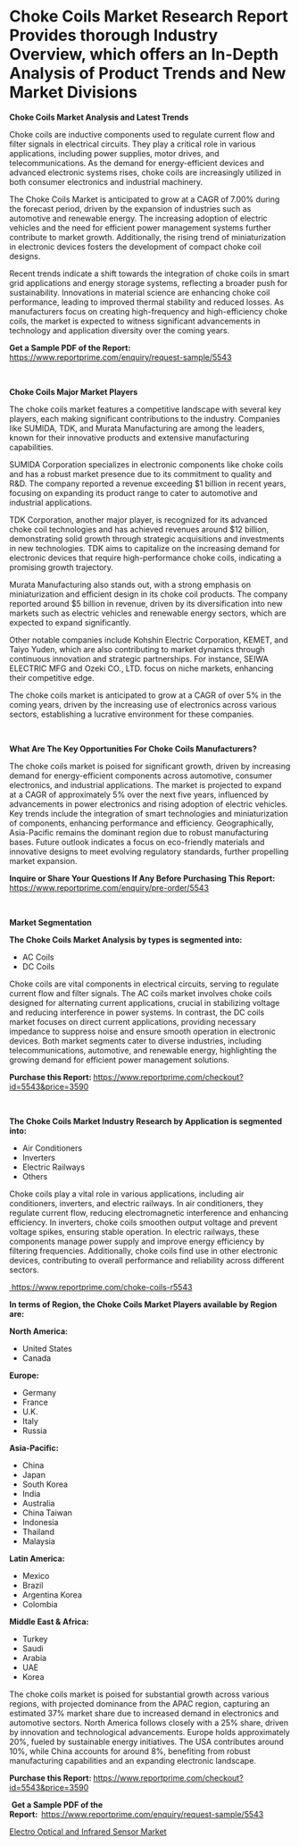 <p><h1>Choke Coils Market Research Report Provides thorough Industry Overview, which offers an In-Depth Analysis of Product Trends and New Market Divisions</h1></p><p><strong>Choke Coils Market Analysis and Latest Trends</strong></p>
<p><p>Choke coils are inductive components used to regulate current flow and filter signals in electrical circuits. They play a critical role in various applications, including power supplies, motor drives, and telecommunications. As the demand for energy-efficient devices and advanced electronic systems rises, choke coils are increasingly utilized in both consumer electronics and industrial machinery.</p><p>The Choke Coils Market is anticipated to grow at a CAGR of 7.00% during the forecast period, driven by the expansion of industries such as automotive and renewable energy. The increasing adoption of electric vehicles and the need for efficient power management systems further contribute to market growth. Additionally, the rising trend of miniaturization in electronic devices fosters the development of compact choke coil designs.</p><p>Recent trends indicate a shift towards the integration of choke coils in smart grid applications and energy storage systems, reflecting a broader push for sustainability. Innovations in material science are enhancing choke coil performance, leading to improved thermal stability and reduced losses. As manufacturers focus on creating high-frequency and high-efficiency choke coils, the market is expected to witness significant advancements in technology and application diversity over the coming years.</p></p>
<p><strong>Get a Sample PDF of the Report:&nbsp;</strong> <a href="https://www.reportprime.com/enquiry/request-sample/5543?utm_campaign=2097&utm_medium=2&utm_source=Github&utm_content=ia&utm_term=19032025&utm_id=choke-coils">https://www.reportprime.com/enquiry/request-sample/5543</a></p>
<p>&nbsp;</p>
<p><strong>Choke Coils Major Market Players</strong></p>
<p><p>The choke coils market features a competitive landscape with several key players, each making significant contributions to the industry. Companies like SUMIDA, TDK, and Murata Manufacturing are among the leaders, known for their innovative products and extensive manufacturing capabilities. </p><p>SUMIDA Corporation specializes in electronic components like choke coils and has a robust market presence due to its commitment to quality and R&D. The company reported a revenue exceeding $1 billion in recent years, focusing on expanding its product range to cater to automotive and industrial applications.</p><p>TDK Corporation, another major player, is recognized for its advanced choke coil technologies and has achieved revenues around $12 billion, demonstrating solid growth through strategic acquisitions and investments in new technologies. TDK aims to capitalize on the increasing demand for electronic devices that require high-performance choke coils, indicating a promising growth trajectory.</p><p>Murata Manufacturing also stands out, with a strong emphasis on miniaturization and efficient design in its choke coil products. The company reported around $5 billion in revenue, driven by its diversification into new markets such as electric vehicles and renewable energy sectors, which are expected to expand significantly.</p><p>Other notable companies include Kohshin Electric Corporation, KEMET, and Taiyo Yuden, which are also contributing to market dynamics through continuous innovation and strategic partnerships. For instance, SEIWA ELECTRIC MFG and Ozeki CO., LTD. focus on niche markets, enhancing their competitive edge.</p><p>The choke coils market is anticipated to grow at a CAGR of over 5% in the coming years, driven by the increasing use of electronics across various sectors, establishing a lucrative environment for these companies.</p></p>
<p>&nbsp;</p>
<p><strong>What Are The Key Opportunities For Choke Coils Manufacturers?</strong></p>
<p><p>The choke coils market is poised for significant growth, driven by increasing demand for energy-efficient components across automotive, consumer electronics, and industrial applications. The market is projected to expand at a CAGR of approximately 5% over the next five years, influenced by advancements in power electronics and rising adoption of electric vehicles. Key trends include the integration of smart technologies and miniaturization of components, enhancing performance and efficiency. Geographically, Asia-Pacific remains the dominant region due to robust manufacturing bases. Future outlook indicates a focus on eco-friendly materials and innovative designs to meet evolving regulatory standards, further propelling market expansion.</p></p>
<p><strong>Inquire or Share Your Questions If Any Before Purchasing This Report:</strong> <a href="https://www.reportprime.com/enquiry/pre-order/5543?utm_campaign=2097&utm_medium=2&utm_source=Github&utm_content=ia&utm_term=19032025&utm_id=choke-coils">https://www.reportprime.com/enquiry/pre-order/5543</a></p>
<p>&nbsp;</p>
<p><strong>Market Segmentation</strong></p>
<p><strong>The Choke Coils Market Analysis by types is segmented into:</strong></p>
<p><ul><li>AC Coils</li><li>DC Coils</li></ul></p>
<p><p>Choke coils are vital components in electrical circuits, serving to regulate current flow and filter signals. The AC coils market involves choke coils designed for alternating current applications, crucial in stabilizing voltage and reducing interference in power systems. In contrast, the DC coils market focuses on direct current applications, providing necessary impedance to suppress noise and ensure smooth operation in electronic devices. Both market segments cater to diverse industries, including telecommunications, automotive, and renewable energy, highlighting the growing demand for efficient power management solutions.</p></p>
<p><strong>Purchase this Report:&nbsp;</strong><a href="https://www.reportprime.com/checkout?id=5543&price=3590&utm_campaign=2097&utm_medium=2&utm_source=Github&utm_content=ia&utm_term=19032025&utm_id=choke-coils">https://www.reportprime.com/checkout?id=5543&price=3590</a></p>
<p>&nbsp;</p>
<p><strong>The Choke Coils Market Industry Research by Application is segmented into:</strong></p>
<p><ul><li>Air Conditioners</li><li>Inverters</li><li>Electric Railways</li><li>Others</li></ul></p>
<p><p>Choke coils play a vital role in various applications, including air conditioners, inverters, and electric railways. In air conditioners, they regulate current flow, reducing electromagnetic interference and enhancing efficiency. In inverters, choke coils smoothen output voltage and prevent voltage spikes, ensuring stable operation. In electric railways, these components manage power supply and improve energy efficiency by filtering frequencies. Additionally, choke coils find use in other electronic devices, contributing to overall performance and reliability across different sectors.</p></p>
<p><a href="https://www.reportprime.com/choke-coils-r5543?utm_campaign=2097&utm_medium=2&utm_source=Github&utm_content=ia&utm_term=19032025&utm_id=choke-coils">&nbsp;https://www.reportprime.com/choke-coils-r5543</a></p>
<p><strong>In terms of Region, the Choke Coils Market Players available by Region are:</strong></p>
<p>
    <p> <strong> North America: </strong>
        <ul>
            <li>United States</li>
            <li>Canada</li>
        </ul>
        </p> 
    <p> <strong> Europe: </strong>
        <ul>
            <li>Germany</li>
            <li>France</li>
            <li>U.K.</li>
            <li>Italy</li>
            <li>Russia</li>
        </ul>
        </p> 
    <p> <strong> Asia-Pacific: </strong>
        <ul>
            <li>China</li>
            <li>Japan</li>
            <li>South Korea</li>
            <li>India</li>
            <li>Australia</li>
            <li>China Taiwan</li>
            <li>Indonesia</li>
            <li>Thailand</li>
            <li>Malaysia</li>
        </ul>
        </p> 
    <p> <strong> Latin America: </strong>
        <ul>
            <li>Mexico</li>
            <li>Brazil</li>
            <li>Argentina Korea</li>
            <li>Colombia</li>
        </ul>
        </p> 
    <p> <strong> Middle East & Africa: </strong>
        <ul>
            <li>Turkey</li>
            <li>Saudi</li>
            <li>Arabia</li>
            <li>UAE</li>
            <li>Korea</li>
        </ul>
    </p>
    </p>
<p><p>The choke coils market is poised for substantial growth across various regions, with projected dominance from the APAC region, capturing an estimated 37% market share due to increased demand in electronics and automotive sectors. North America follows closely with a 25% share, driven by innovation and technological advancements. Europe holds approximately 20%, fueled by sustainable energy initiatives. The USA contributes around 10%, while China accounts for around 8%, benefiting from robust manufacturing capabilities and an expanding electronic landscape.</p></p>
<p><strong>Purchase this Report: </strong><a href="https://www.reportprime.com/checkout?id=5543&price=3590&utm_campaign=2097&utm_medium=2&utm_source=Github&utm_content=ia&utm_term=19032025&utm_id=choke-coils">https://www.reportprime.com/checkout?id=5543&price=3590</a></p>
<p>&nbsp;<strong>Get a Sample PDF of the Report:&nbsp;&nbsp;</strong><a href="https://www.reportprime.com/enquiry/request-sample/5543?utm_campaign=2097&utm_medium=2&utm_source=Github&utm_content=ia&utm_term=19032025&utm_id=choke-coils">https://www.reportprime.com/enquiry/request-sample/5543</a></p>
<p><strong></strong></p>
<p><p><a href="https://github.com/lylyparadise/Market-Research-Report-List-6/blob/main/electro-optical-and-infrared-sensor-market.md?utm_campaign=2097&utm_medium=2&utm_source=Github&utm_content=ia&utm_term=19032025&utm_id=choke-coils">Electro Optical and Infrared Sensor Market</a></p></p>